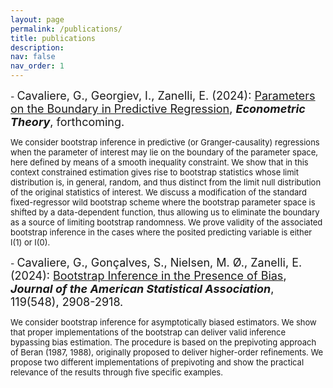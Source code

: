 ```yaml
---
layout: page
permalink: /publications/
title: publications
description: 
nav: false
nav_order: 1
---
```

<!-- _pages/publications.md -->
<div class="publications">

<p>- <font size="+1"> Cavaliere, G., Georgiev, I., Zanelli, E. (2024): <a href="https://arxiv.org/pdf/2409.12611"> Parameters on the Boundary in Predictive Regression</a>, <b><i>Econometric Theory</i></b>, forthcoming.</font>

<p><font size="-1"> We consider bootstrap inference in predictive (or Granger-causality)
regressions when the parameter of interest may lie on the boundary of the
parameter space, here defined by means of a smooth inequality constraint.
We show that in this context constrained estimation gives rise to bootstrap statistics whose limit distribution is,
in general, random, and thus distinct from the limit null distribution of
the original statistics of interest. We discuss a modification of the standard
fixed-regressor wild bootstrap scheme where the bootstrap parameter space is
shifted by a data-dependent function, thus allowing us to eliminate the
boundary as a source of limiting bootstrap randomness. We prove validity of the associated bootstrap
inference in the cases where the posited predicting variable is either I(1)
or I(0). </font>

<p>- <font size="+1"> Cavaliere, G., Gonçalves, S., Nielsen, M. Ø., Zanelli, E. (2024): <a href="https://www.tandfonline.com/doi/full/10.1080/01621459.2023.2284980">Bootstrap Inference in the Presence of Bias</a>, <b><i>Journal of the American Statistical Association</i></b>, 119(548), 2908-2918.


<p><font size="-1">We consider bootstrap inference for asymptotically biased estimators. We show that proper implementations of the bootstrap can deliver valid inference bypassing bias estimation. The procedure is based on the prepivoting approach of Beran (1987, 1988), originally proposed to deliver higher-order refinements. We propose two different implementations of prepivoting and show the practical relevance of the results through five specific examples.</font>
